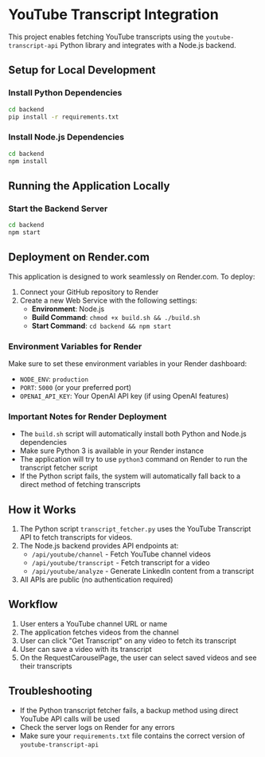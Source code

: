# YouTube Transcript Integration

This project enables fetching YouTube transcripts using the `youtube-transcript-api` Python library and integrates with a Node.js backend.

## Setup for Local Development

### Install Python Dependencies

```bash
cd backend
pip install -r requirements.txt
```

### Install Node.js Dependencies

```bash
cd backend
npm install
```

## Running the Application Locally

### Start the Backend Server

```bash
cd backend
npm start
```

## Deployment on Render.com

This application is designed to work seamlessly on Render.com. To deploy:

1. Connect your GitHub repository to Render
2. Create a new Web Service with the following settings:
   - **Environment**: Node.js
   - **Build Command**: `chmod +x build.sh && ./build.sh`
   - **Start Command**: `cd backend && npm start`

### Environment Variables for Render

Make sure to set these environment variables in your Render dashboard:

- `NODE_ENV`: `production`
- `PORT`: `5000` (or your preferred port)
- `OPENAI_API_KEY`: Your OpenAI API key (if using OpenAI features)

### Important Notes for Render Deployment

- The `build.sh` script will automatically install both Python and Node.js dependencies
- Make sure Python 3 is available in your Render instance
- The application will try to use `python3` command on Render to run the transcript fetcher script
- If the Python script fails, the system will automatically fall back to a direct method of fetching transcripts

## How it Works

1. The Python script `transcript_fetcher.py` uses the YouTube Transcript API to fetch transcripts for videos.
2. The Node.js backend provides API endpoints at:
   - `/api/youtube/channel` - Fetch YouTube channel videos
   - `/api/youtube/transcript` - Fetch transcript for a video
   - `/api/youtube/analyze` - Generate LinkedIn content from a transcript
3. All APIs are public (no authentication required)

## Workflow

1. User enters a YouTube channel URL or name
2. The application fetches videos from the channel
3. User can click "Get Transcript" on any video to fetch its transcript
4. User can save a video with its transcript
5. On the RequestCarouselPage, the user can select saved videos and see their transcripts

## Troubleshooting

- If the Python transcript fetcher fails, a backup method using direct YouTube API calls will be used
- Check the server logs on Render for any errors
- Make sure your `requirements.txt` file contains the correct version of `youtube-transcript-api` 